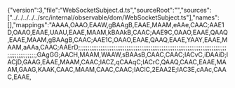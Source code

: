 {"version":3,"file":"WebSocketSubject.d.ts","sourceRoot":"","sources":["../../../../../src/internal/observable/dom/WebSocketSubject.ts"],"names":[],"mappings":"AAAA,OAAO,EAAW,gBAAgB,EAAE,MAAM,eAAe,CAAC;AAE1D,OAAO,EAAE,UAAU,EAAE,MAAM,kBAAkB,CAAC;AAE9C,OAAO,EAAE,QAAQ,EAAE,MAAM,gBAAgB,CAAC;AAE1C,OAAO,EAAE,QAAQ,EAAE,YAAY,EAAE,MAAM,aAAa,CAAC;AAErD;;;;;;;;;;;;;;;;;;;;;;;;;;;;;;;;;;;;;;;;;;;;;;;;;;;;;;;;;;;;;;;;;;;;;;;;;;;;;;;;;;;;;;;;;;;;;;;;GAgGG;AACH,MAAM,WAAW,sBAAsB,CAAC,CAAC;IACvC,iDAAiD;IACjD,GAAG,EAAE,MAAM,CAAC;IACZ,qCAAqC;IACrC,QAAQ,CAAC,EAAE,MAAM,GAAG,KAAK,CAAC,MAAM,CAAC,CAAC;IAClC,2EAA2E;IAC3E,cAAc,CAAC,EAAE,